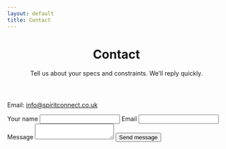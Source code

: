 ```yaml
---
layout: default
title: Contact
---
```


<header class="hero"><div class="bg"></div><div class="container">
  <h1>Contact</h1>
  <p class="lead">Tell us about your specs and constraints. We’ll reply quickly.</p>
</div></header>

<section class="section"><div class="container">
  <p>Email: <a href="mailto:info@spiritconnect.co.uk">info@spiritconnect.co.uk</a></p>
  <form action="https://formspree.io/f/your-id-here" method="POST">
    <label>Your name <input type="text" name="name" required></label>
    <label>Email <input type="email" name="email" required></label>
    <label>Message <textarea name="message" required></textarea></label>
    <button class="btn btn-primary" type="submit">Send message</button>
  </form>
</div></section>
